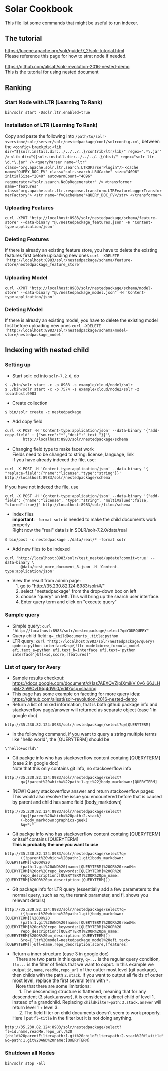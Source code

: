 # Solar Cookbook
This file list some commands that might be useful to run indexer.
## The tutorial
https://lucene.apache.org/solr/guide/7_2/solr-tutorial.html<br />
Please reference this page for how to strat node if needed.<br /> <br />
https://github.com/alisatl/solr-revolution-2016-nested-demo<br /> 
This is the tutorial for using nested document
## Ranking
### Start Node with LTR (Learning To Rank)
`bin/solr start -Dsolr.ltr.enabled=true`
### Installation of LTR (Learning To Rank)
Copy and paste the following into `/path/to/solr-<version>/solr/server/solr/nestedpackage/conf/solrconfig.xml`, between the `<config>` brackets:
`<lib dir="${solr.install.dir:../../../..}/contrib/ltr/lib/" regex=".*\.jar" />`
`<lib dir="${solr.install.dir:../../../..}/dist/" regex="solr-ltr-\d.*\.jar" />`
`<queryParser name="ltr" class="org.apache.solr.ltr.search.LTRQParserPlugin"/>`
`<cache name="QUERY_DOC_FV"
       class="solr.search.LRUCache"
       size="4096"
       initialSize="2048"
       autowarmCount="4096"
       regenerator="solr.search.NoOpRegenerator" />`
`<transformer name="features" class="org.apache.solr.ltr.response.transform.LTRFeatureLoggerTransformerFactory">
  <str name="fvCacheName">QUERY_DOC_FV</str>
</transformer>`
### Uploading Features
`curl -XPUT 'http://localhost:8983/solr/nestedpackage/schema/feature-store' --data-binary "@./nestedpackage_features.json" -H 'Content-type:application/json'`
### Deleting Features
If there is already an existing feature store, you have to delete the existing features first before uploading new ones
`curl -XDELETE 'http://localhost:8983/solr/nestedpackage/schema/feature-store/nestedpackage_feature_store'`
### Uploading Model
`curl -XPUT 'http://localhost:8983/solr/nestedpackage/schema/model-store' --data-binary "@./nestedpackage_model.json" -H 'Content-type:application/json'`
### Deleting Model
If there is already an existing model, you have to delete the existing model first before uploading new ones
`curl -XDELETE 'http://localhost:8983/solr/nestedpackage/schema/model-store/nestedpackage_model'`

## Indexing with nested child
### Setting up
- Start solr: cd into `solr-7.2.0`, do <br />
```
$ ./bin/solr start -c -p 8983 -s example/cloud/node1/solr
$ ./bin/solr start -c -p 7574 -s example/cloud/node2/solr -z localhost:9983
```
- Create collection<br />
```
$ bin/solr create -c nestedpackage
```
- Add copy field
```
curl -X POST -H 'Content-type:application/json' --data-binary '{"add-copy-field" : {"source":"*","dest":"_text_"}}'\
        http://localhost:8983/solr/nestedpackage/schema
```
- Changing field type to make facet work<br />
Fields need to be changed to string: license, language, link <br />
If you have already indexed the file, use:
```
curl -X POST -H 'Content-type:application/json' --data-binary '{  "replace-field":{"name":"license","type":"string"}}' http://localhost:8983/solr/nestedpackage/schema
```
If you have not indexed the file, use 
```
curl -X POST -H 'Content-type:application/json' --data-binary '{"add-field": {"name":"license", "type":"string", "multiValued":false, "stored":true}}' http://localhost:8983/solr/films/schema
```
- Index files <br />
**important**: `-format solr` is needed to make the child documents work properly<br />
Right now the "real" data is in SOLR/solr-7.2.0/data/real
```
$ bin/post -c nestedpackage ./data/real/* -format solr
```
- Add new files to be indexed
```
curl 'http://localhost:8983/solr/test_nested/update?commit=true' --data-binary \
       @data/test_more_document_3.json -H 'Content-type:application/json'
```

- View the result from admin page: <br />
&ensp; 1. go to "http://35.230.82.124:8983/solr/#/" <br />
&ensp; 2. select "nestedpackage" from the drop-down box on left <br />
&ensp; 3. choose "query" on left. This will bring up the search user interface. <br />
&ensp; 4. Enter query term and click on "execute query" <br />
### Sample query
- Simple query: `curl "http://localhost:8983/solr/nestedpackage/select?q=YOURQUERY"`
- Query child field: `q=_childDocuments_.title:python`
- LTR query: `curl "http://localhost:8983/solr/nestedpackage/query?q=desc:python interface&rq={!ltr model=brew_formula_model efi.text_a=python efi.text_b=interface efi.text='python interface'}&fl=id,score,[features]"`
### List of query for Avery
- Sample results checkout: https://docs.google.com/document/d/1as7AEXQVZipIXmikV_0v6_66JLHpMZ2nWOvD6g4dWi0/edit?usp=sharing
- This page has some example on faceting for more query idea: https://github.com/alisatl/solr-revolution-2016-nested-demo
- Return a list of mixed information, that is both github package info and stackoverflow page/answer will returned as separate object (case 1 in google doc)
```
http://35.230.82.124:8983/solr/nestedpackage/select?q=[QUERYTERM]
```
- In the following command, if you want to query a string multiple terms like "hello world", the [QUERYTERM] should be 
```
\"hello+world\"
```
- Git packge info who has stackoverflow content containg [QUERYTERM] (case 2 in google doc) <br />
Note that this only contains git info, no stackoverflow info 
```
http://35.230.82.124:8983/solr/nestedpackage/select?
       q={!parent%20which=%22path:1.git%22}body_markdown:[QUERYTERM]
```
- [NEW] Query stackoverflow answer and return stackoverflow pages: <br />
This would also resolve the issue you encountered before that is caused by parent and child has same field (body_markdown)
```
http://35.230.82.124:8983/solr/nestedpackage/select?
       fq={!parent%20which=%20path:2.stack}
       (+body_markdown:graphics-geek)
       &q=*:*
```
- Git packge info who has stackoverflow content containg [QUERYTERM] or itself contains [QUERYTERM]<br />
**This is probably the one you want to use**
```
http://35.230.82.124:8983/solr/nestedpackage/select?q=
       ({!parent%20which=%20path:1.git}body_markdown:[QUERYTERM])%20OR%20
       (path:1.git%20AND%20(name:[QUERYTERM]%20OR%20readMe:[QUERYTERM]%20or%20repo_keywords:[QUERYTERM]%20OR%20
       repo_description:[QUERYTERM]%20OR%20pm_name:[QUERYTERM]%20OR%20pm_description:[QUERYTERM]))
```
- Git package info for LTR query (essentially add a few parameters to the normal query, such as rq, the rerank parameter, and fl, shows you relevant details)
```
http://35.230.82.124:8983/solr/nestedpackage/select?q=
       ({!parent%20which=%20path:1.git}body_markdown:[QUERYTERM])%20OR%20
       (path:1.git%20AND%20(name:[QUERYTERM]%20OR%20readMe:[QUERYTERM]%20or%20repo_keywords:[QUERYTERM]%20OR%20
       repo_description:[QUERYTERM]%20OR%20pm_name:[QUERYTERM]%20OR%20pm_description:[QUERYTERM]))
       &rq={!ltr%20model=nestedpackage_model%20efi.text=[QUERYTERM]]}&fl=name,repo_description,score,[features]
```
- Return a inner structure (case 3 in google doc) <br />
&ensp; There are two parts in this query, `q=...` is the regular query condition, `fl=...` is the filter of fields that we want to ouput. In this example we output `id,name,readMe,repo_url` of the outter most level (git package), then childs with the path `2.stack`. If you want to output all fields of outter most level, replace the first several term with `*`. <br />
&ensp; Nore that there are some limitations:<br />
&ensp; &ensp; 1. The descending structure is flattened, meaning that for any descendent (3.stack.answer), it is considered a direct child of level 1, instead of a grandchild. Replacing `childFilter=path:3.stack.answer` will return level 1 + level 3. <br />
&ensp; &ensp; 2. The field filter on child documents doesn't seem to work properly. Here I put `fl=title` in the filter but it is not doing anything.

```
http://35.230.82.124:8983/solr/nestedpackage/select?
fl=id,name,readMe,repo_url,%20
[child%20parentFilter=path:1.git%20childFilter=path:2.stack%20fl=title%20limit=2]
&q=path:1.git%20AND%20name:[QUERYTERM]
```
### Shutdown all Nodes
`bin/solr stop -all`
